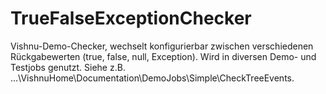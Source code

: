 # TrueFalseExceptionChecker
Vishnu-Demo-Checker, wechselt konfigurierbar zwischen verschiedenen Rückgabewerten (true, false, null, Exception).
Wird in diversen Demo- und Testjobs genutzt.
Siehe z.B. ...\VishnuHome\Documentation\DemoJobs\Simple\CheckTreeEvents.
